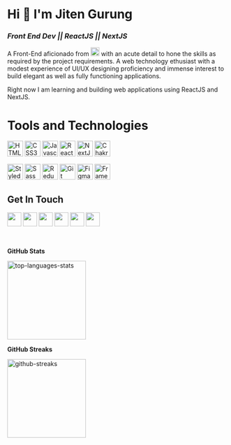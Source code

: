 # Hi 👋 I'm Jiten Gurung
### <em>Front End Dev || ReactJS || NextJS</em>

A Front-End aficionado from <img src="https://i.ibb.co/zGhdkV0/icons8-nepal-96.png" width=20> with an acute detail to hone the skills as required by the project requirements. A web technology ethusiast with a modest experience of UI/UX designing proficiency and immense interest to build elegant as well as fully functioning applications.

Right now I am learning and building web applications using ReactJS and NextJS.

<!--<a href="https://app.daily.dev/zeetaen"><img src="https://api.daily.dev/devcards/195471802e354a579d431a49c22a66e8.png?r=8ha" width="400" alt="Jiten Gurung's Dev Card"/></a>-->

# Tools and Technologies

<p align="left">
<a href="https://developer.mozilla.org/en-US/docs/Glossary/HTML5" target="_blank" rel="noreferrer"><img src="https://raw.githubusercontent.com/danielcranney/readme-generator/main/public/icons/skills/html5-colored.svg" width="36" height="36" alt="HTML5" /></a>
<a href="https://www.w3.org/TR/CSS/#css" target="_blank" rel="noreferrer"><img src="https://raw.githubusercontent.com/danielcranney/readme-generator/main/public/icons/skills/css3-colored.svg" width="36" height="36" alt="CSS3" /></a>
<a href="https://developer.mozilla.org/en-US/docs/Web/JavaScript" target="_blank" rel="noreferrer"><img src="https://raw.githubusercontent.com/danielcranney/readme-generator/main/public/icons/skills/javascript-colored.svg" width="36" height="36" alt="Javascript" /></a>
<a href="https://reactjs.org/" target="_blank" rel="noreferrer"><img src="https://raw.githubusercontent.com/danielcranney/readme-generator/main/public/icons/skills/react-colored.svg" width="36" height="36" alt="React" /></a>
<a href="https://nextjs.org/docs" target="_blank" rel="noreferrer"><img src="https://raw.githubusercontent.com/danielcranney/readme-generator/main/public/icons/skills/nextjs-colored.svg" width="36" height="36" alt="NextJs" /></a>
<a href="https://chakra-ui.com/" target="_blank" rel="noreferrer"><img src="https://bestofjs.org/logos/chakra-ui.dark.svg" width="36" height="36" alt="Chakra UI" /></a>

<a href="https://styled-components.com/" target="_blank" rel="noreferrer"><img src="https://styled-components.com/logo.png" width="36" height="36" alt="Styled Components" /></a>
<a href="https://sass-lang.com/" target="_blank" rel="noreferrer"><img src="https://raw.githubusercontent.com/danielcranney/readme-generator/main/public/icons/skills/sass-colored.svg" width="36" height="36" alt="Sass" /></a>
<a href="https://redux.js.org/" target="_blank" rel="noreferrer"><img src="https://raw.githubusercontent.com/danielcranney/readme-generator/main/public/icons/skills/redux-colored.svg" width="36" height="36" alt="Redux" /></a>
<a href="https://git-scm.com" target="_blank" rel="noreferrer"><img src="https://cdn.icon-icons.com/icons2/2107/PNG/512/file_type_git_icon_130581.png" width="36" height="36" alt="Git" /></a>
<a href="https://www.figma.com/" target="_blank" rel="noreferrer"><img src="https://raw.githubusercontent.com/danielcranney/readme-generator/main/public/icons/skills/figma-colored.svg" width="36" height="36" alt="Figma" /></a>
<a href="https://www.framer.com/docs/" target="_blank" rel="noreferrer"><img src="https://www.jitendragurung.com.np/images/framer-motion.png" width="36" height="36" alt="Framer Motion" /></a>
<!-- <a href="https://www.postman.com/" target="_blank" rel="noreferrer"><img src="https://cdn.icon-icons.com/icons2/3053/PNG/512/postman_macos_bigsur_icon_189815.png" width="36" height="36" alt="Postman" /></a> -->

<!-- <a href="https://nodejs.org/en/" target="_blank" rel="noreferrer"><img src="https://raw.githubusercontent.com/danielcranney/readme-generator/main/public/icons/skills/nodejs-colored.svg" width="36" height="36" alt="NodeJS" /></a>
<a href="https://expressjs.com/" target="_blank" rel="noreferrer"><img src="https://raw.githubusercontent.com/danielcranney/readme-generator/main/public/icons/skills/express-colored.svg" width="36" height="36" alt="Express" /></a>
<a href="https://www.mongodb.com/" target="_blank" rel="noreferrer"><img src="https://raw.githubusercontent.com/danielcranney/readme-generator/main/public/icons/skills/mongodb-colored.svg" width="36" height="36" alt="MongoDB" /></a> -->
</p>

## Get In Touch
  
<p align="left">
<a href="https://www.jitendragurung.com.np/" target="_blank" rel="noreferrer"><img src="https://cdn.icon-icons.com/icons2/306/PNG/512/Website-Icon_33937.png" width="32" height="32" /></a> 
<a href="https://www.linkedin.com/in/zeetaen1878/" target="_blank" rel="noreferrer"><img src="https://raw.githubusercontent.com/danielcranney/readme-generator/main/public/icons/socials/linkedin.svg" width="32" height="32" /></a>
<a href="https://codepen.io/zeetaen1989" target="_blank" rel="noreferrer"><img src="https://raw.githubusercontent.com/danielcranney/readme-generator/main/public/icons/socials/codepen.svg" width="32" height="32" /></a>
<a href="https://www.facebook.com/zeetaen" target="_blank" rel="noreferrer"><img src="https://raw.githubusercontent.com/danielcranney/readme-generator/main/public/icons/socials/facebook.svg" width="32" height="32" /></a>
<a href="http://www.instagram.com/zeetaen" target="_blank" rel="noreferrer"><img src="https://raw.githubusercontent.com/danielcranney/readme-generator/main/public/icons/socials/instagram.svg" width="32" height="32" /></a>
<a href="https://www.twitter.com/zeetaen" target="_blank" rel="noreferrer"><img src="https://raw.githubusercontent.com/danielcranney/readme-generator/main/public/icons/socials/twitter.svg" width="32" height="32" /></a>
<!-- <a href="https://www.stackoverflow.com/users/zeetaen" target="_blank" rel="noreferrer"><img src="https://raw.githubusercontent.com/danielcranney/readme-generator/main/public/icons/socials/stackoverflow.svg" width="32" height="32" /></a>
<a href="https://www.youtube.com/c/zeetaen" target="_blank" rel="noreferrer"><img src="https://raw.githubusercontent.com/danielcranney/readme-generator/main/public/icons/socials/youtube.svg" width="32" height="32" /></a> -->
</p>

<br />

<b>GitHub Stats</b>

<img height="180em" src="https://github-readme-stats.vercel.app/api/top-langs/?username=zeetaengrg&layout=compact&theme=algolia&hide_border=true" alt="top-languages-stats"/>

<b>GitHub Streaks</b>

<img height="180em" src="https://github-readme-streak-stats.herokuapp.com?user=zeetaengrg&hide_border=true&theme=holi-theme&date_format=M%20j%5B%2C%20Y%5D" alt="github-streaks" />

<!-- <b>GitHub Graphs</b>

<a href="http://www.github.com/zeetaen1989"><img src="https://activity-graph.herokuapp.com/graph?username=zeetaengrg&bg_color=000000&color=ffffff&line=0891b2&point=ffffff&area_color=1c1917&area=true&hide_border=true&custom_title=GitHub%20Commits%20Graph" alt="GitHub Commits Graph" /></a> -->
